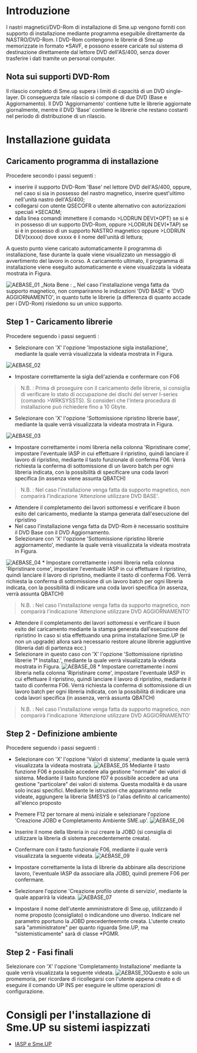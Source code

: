 # Introduzione
I nastri magnetici/DVD-Rom di installazione di Sme.up vengono forniti con supporto di installazione mediante programma eseguibile direttamente da NASTRO/DVD-Rom.
I DVD-Rom contengono le librerie di Sme.up memorizzate in formato *SAVF, e possono essere caricate sul sistema di destinazione direttamente dal lettore DVD dell'AS/400, senza dover trasferire i dati tramite un personal computer.

## Nota sui supporti DVD-Rom
Il rilascio completo di Sme.up supera i limiti di capacità di un DVD single-layer. Di conseguenza tale rilascio si compone di due DVD (Base e Aggiornamento).
Il DVD 'Aggiornamento' contiene tutte le librerie aggiornate giornalmente, mentre il DVD 'Base' contiene le librerie che restano costanti nel periodo di distribuzione di un rilascio.

# Installazione guidata
## Caricamento programma di installazione
Procedere secondo i passi seguenti : 
 - inserire il supporto DVD-Rom 'Base' nel lettore DVD dell'AS/400, oppure, nel caso si sia in possesso del nastro magnetico, inserire quest'ultimo nell'unità nastro dell'AS/400;
 - collegarsi con utente QSECOFR o utente alternativo con autorizzazioni speciali *SECADM;
 - dalla linea comandi immettere il comando >LODRUN DEV(*OPT) se si è in possesso di un supporto DVD-Rom, oppure >LODRUN DEV(*TAP) se si è in possesso di un supporto NASTRO magnetico oppure >LODRUN DEV(xxxxx) dove xxxxx è il nome dell'unità di lettura;

A questo punto viene caricato automaticamente il programma di installazione, fase durante la quale viene visualizzato un messaggio di avvertimento del lavoro in corso.
A caricamento ultimato, il programma di installazione viene eseguito automaticamente e viene visualizzata la videata mostrata in Figura.

![A£BASE_01](http://localhost:3000/immagini/A£BASE_IN1/AXBASE_01.png)
_Nota Bene : _ Nel caso l'installazione venga fatta da supporto magnetico, non compariranno le indicazioni 'DVD BASE' e 'DVD AGGIORNAMENTO', in quanto tutte le librerie (a differenza di quanto accade per i DVD-Rom) risiedono su un unico supporto.

## Step 1 - Caricamento librerie
Procedere seguendo i passi seguenti : 
 * Selezionare con 'X' l'opzione 'Impostazione sigla installazione', mediante la quale verrà visualizzata la videata mostrata in Figura.

![A£BASE_02](http://localhost:3000/immagini/A£BASE_IN1/AXBASE_02.png)
 * Impostare correttamente la sigla dell'azienda e confermare con F06
>N.B. :  Prima di proseguire con il caricamento delle librerie, si consiglia di verificare lo stato di occupazione dei dischi del server I-series (comando >WRKSYSSTS). Si consideri che l'intera procedura di installazione può richiedere fino a 10 Gbyte.

 * Selezionare con 'X' l'opzione 'Sottomissione ripristino librerie base', mediante la quale verrà visualizzata la videata mostrata in Figura.

![A£BASE_03](http://localhost:3000/immagini/A£BASE_IN1/AXBASE_03.png)
 * Impostare correttamente i nomi libreria nella colonna 'Ripristinare come', impostare l'eventuale IASP in cui effettuare il ripristino, quindi lanciare il lavoro di ripristino, mediante il tasto funzionale di conferma F06. Verrà richiesta la conferma di sottomissione di un lavoro batch per ogni libreria indicata, con la possibilità di specificare una coda lavori specifica (in assenza viene assunta QBATCH)
>N.B. :  Nel caso l'installazione venga fatta da supporto magnetico, non comparirà l'indicazione 'Attenzione utilizzare DVD BASE'.

 * Attendere il completamento dei lavori sottomessi e verificare il buon esito del caricamento, mediante la stampa generata dall'esecuzione del ripristino
 * Nel caso l'installazione venga fatta da DVD-Rom è necessario sostituire il DVD Base con il DVD Aggiornamento.
 * Selezionare con 'X' l'opzione 'Sottomissione ripristino librerie aggiornamento', mediante la quale verrà visualizzata la videata mostrata in Figura.

![A£BASE_04](http://localhost:3000/immagini/A£BASE_IN1/AXBASE_04.png) * Impostare correttamente i nomi libreria nella colonna 'Ripristinare come', impostare l'eventuale IASP in cui effettuare il ripristino, quindi lanciare il lavoro di ripristino, mediante il tasto di conferma F06. Verrà richiesta la conferma di sottomissione di un lavoro batch per ogni libreria indicata, con la possibilità di indicare una coda lavori specifica (in assenza, verrà assunta QBATCH)
>N.B. :  Nel caso l'installazione venga fatta da supporto magnetico, non comparirà l'indicazione 'Attenzione utilizzare DVD AGGIORNAMENTO'

 * Attendere il completamento dei lavori sottomessi e verificare il buon esito del caricamento mediante la stampa generata dall'esecuzione del ripristino
In caso si stia effettuando una prima installazione Sme.UP (e non un upgrade) allora sarà necessario restore alcune librerie aggiuntive (libreria dati di partenza ecc.)
 * Selezionare in questo caso con 'X' l'opzione 'Sottomissione ripristino librerie 1° Installaz.', mediante la quale verrà visualizzata la videata mostrata in Figura.
![A£BASE_08](http://localhost:3000/immagini/A£BASE_IN1/AXBASE_08.png) * Impostare correttamente i nomi libreria nella colonna 'Ripristinare come', impostare l'eventuale IASP in cui effettuare il ripristino, quindi lanciare il lavoro di ripristino, mediante il tasto di conferma F06. Verrà richiesta la conferma di sottomissione di un lavoro batch per ogni libreria indicata, con la possibilità di indicare una coda lavori specifica (in assenza, verrà assunta QBATCH)
>N.B. :  Nel caso l'installazione venga fatta da supporto magnetico, non comparirà l'indicazione 'Attenzione utilizzare DVD AGGIORNAMENTO'

## Step 2 - Definizione ambiente
Procedere seguendo i passi seguenti : 
 * Selezionare con 'X' l'opzione 'Valori di sistema', mediante la quale verrà visualizzata la videata mostrata.
![A£BASE_05](http://localhost:3000/immagini/A£BASE_IN1/AXBASE_05.png)
Mediante il tasto funzione F06 è possibile accedere alla gestione "normale" dei valori di sistema.
Mediante il tasto funzione f07 è possibile accedere ad una gestione "particolare" dei valori di sistema. Questa modalità è da usare solo incasi specifici.
Mediante le istruzioni che appariranno nelle videate, aggiungere la libreria SMESYS (o l'alias definito al caricamento) all'elenco proposto
 * Premere F12 per tornare al menù iniziale e selezionare l'opzione 'Creazione JOBD e Completamento Ambiente SME.up'.
![A£BASE_06](http://localhost:3000/immagini/A£BASE_IN1/AXBASE_06.png)
 * Inserire il nome della libreria in cui creare la JOBD (si consiglia di utilizzare la libreria di sistema precedentemente creata).
 * Confermare con il tasto funzionale F06, mediante il quale verrà visualizzata la seguente videata.
![A£BASE_09](http://localhost:3000/immagini/A£BASE_IN1/AXBASE_09.png)
 * Impostare correttamente la lista di librerie da abbinare alla descrizione lavoro, l'eventuale IASP da associare alla JOBD, quindi premere F06 per confermare.

 * Selezionare l'opzione 'Creazione profilo utente di servizio', mediante la quale apparirà la videata.
![A£BASE_07](http://localhost:3000/immagini/A£BASE_IN1/AXBASE_07.png)
 * Impostare il nome dell'utente amministratore di Sme.up, utilizzando il nome proposto (consigliato) o indicandone uno diverso. Indicare nel parametro pportuno la JOBD precedenteemnte creata.
L'utente creato sarà "amministratore" per quanto riguarda Sme.UP, ma "sistemisticamente" sarà di classe *PGMR.

## Step 2 - Fasi finali
Selezionare con 'X' l'opzione 'Completamento Installazione' mediante la quale verrà visualizzata la seguente videata.
![A£BASE_10](http://localhost:3000/immagini/A£BASE_IN1/AXBASE_10.png)Questo è solo un promemoria, per ricordare di ricollegarsi con l'utente appena creato e di eseguire il comando UP INS per eseguire le ultime operazioni di configurazione.

# Consigli per l'installazione di Sme.UP su sistemi iaspizzati
- [IASP e Sme.UP](Sorgenti/MB/DOC/A£BASE_IA1)

